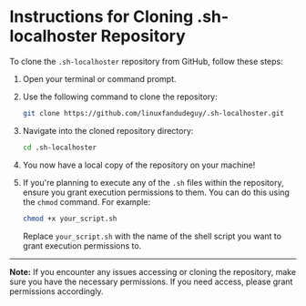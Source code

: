 # Instructions for Cloning .sh-localhoster Repository

To clone the `.sh-localhoster` repository from GitHub, follow these steps:

1. Open your terminal or command prompt.

2. Use the following command to clone the repository:
   
   ```bash
   git clone https://github.com/linuxfandudeguy/.sh-localhoster.git
   ```

3. Navigate into the cloned repository directory:

   ```bash
   cd .sh-localhoster
   ```

4. You now have a local copy of the repository on your machine!

5. If you're planning to execute any of the `.sh` files within the repository, ensure you grant execution permissions to them. You can do this using the `chmod` command. For example:

   ```bash
   chmod +x your_script.sh
   ```

   Replace `your_script.sh` with the name of the shell script you want to grant execution permissions to.

---

**Note:** If you encounter any issues accessing or cloning the repository, make sure you have the necessary permissions. If you need access, please grant permissions accordingly.
